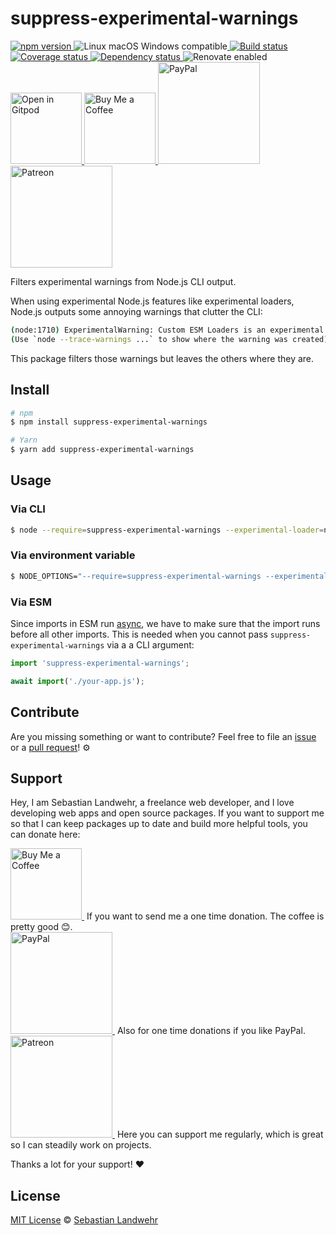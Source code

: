 <!-- TITLE/ -->
# suppress-experimental-warnings
<!-- /TITLE -->

<!-- BADGES/ -->
  <p>
    <a href="https://npmjs.org/package/suppress-experimental-warnings">
      <img
        src="https://img.shields.io/npm/v/suppress-experimental-warnings.svg"
        alt="npm version"
      >
    </a><img src="https://img.shields.io/badge/os-linux%20%7C%C2%A0macos%20%7C%C2%A0windows-blue" alt="Linux macOS Windows compatible"><a href="https://github.com/dword-design/suppress-experimental-warnings/actions">
      <img
        src="https://github.com/dword-design/suppress-experimental-warnings/workflows/build/badge.svg"
        alt="Build status"
      >
    </a><a href="https://codecov.io/gh/dword-design/suppress-experimental-warnings">
      <img
        src="https://codecov.io/gh/dword-design/suppress-experimental-warnings/branch/master/graph/badge.svg"
        alt="Coverage status"
      >
    </a><a href="https://david-dm.org/dword-design/suppress-experimental-warnings">
      <img src="https://img.shields.io/david/dword-design/suppress-experimental-warnings" alt="Dependency status">
    </a><img src="https://img.shields.io/badge/renovate-enabled-brightgreen" alt="Renovate enabled"><br/><a href="https://gitpod.io/#https://github.com/dword-design/suppress-experimental-warnings">
      <img
        src="https://gitpod.io/button/open-in-gitpod.svg"
        alt="Open in Gitpod"
        width="114"
      >
    </a><a href="https://www.buymeacoffee.com/dword">
      <img
        src="https://www.buymeacoffee.com/assets/img/guidelines/download-assets-sm-2.svg"
        alt="Buy Me a Coffee"
        width="114"
      >
    </a><a href="https://paypal.me/SebastianLandwehr">
      <img
        src="https://sebastianlandwehr.com/images/paypal.svg"
        alt="PayPal"
        width="163"
      >
    </a><a href="https://www.patreon.com/dworddesign">
      <img
        src="https://sebastianlandwehr.com/images/patreon.svg"
        alt="Patreon"
        width="163"
      >
    </a>
</p>
<!-- /BADGES -->

<!-- DESCRIPTION/ -->
Filters experimental warnings from Node.js CLI output.
<!-- /DESCRIPTION -->

When using experimental Node.js features like experimental loaders, Node.js outputs some annoying warnings that clutter the CLI:

```bash
(node:1710) ExperimentalWarning: Custom ESM Loaders is an experimental feature. This feature could change at any time
(Use `node --trace-warnings ...` to show where the warning was created)
```

This package filters those warnings but leaves the others where they are.

<!-- INSTALL/ -->
## Install

```bash
# npm
$ npm install suppress-experimental-warnings

# Yarn
$ yarn add suppress-experimental-warnings
```
<!-- /INSTALL -->

## Usage

### Via CLI

```bash
$ node --require=suppress-experimental-warnings --experimental-loader=node-esm-loader index.js
```

### Via environment variable

```bash
$ NODE_OPTIONS="--require=suppress-experimental-warnings --experimental-loader=node-esm-loader" index.js
```

### Via ESM

Since imports in ESM run [async](https://stackoverflow.com/questions/35551366/what-is-the-defined-execution-order-of-es6-imports), we have to make sure that the import runs before all other imports. This is needed when you cannot pass `suppress-experimental-warnings` via a a CLI argument:

```js
import 'suppress-experimental-warnings';

await import('./your-app.js');
```

<!-- LICENSE/ -->
## Contribute

Are you missing something or want to contribute? Feel free to file an [issue](https://github.com/dword-design/suppress-experimental-warnings/issues) or a [pull request](https://github.com/dword-design/suppress-experimental-warnings/pulls)! ⚙️

## Support

Hey, I am Sebastian Landwehr, a freelance web developer, and I love developing web apps and open source packages. If you want to support me so that I can keep packages up to date and build more helpful tools, you can donate here:

<p>
  <a href="https://www.buymeacoffee.com/dword">
    <img
      src="https://www.buymeacoffee.com/assets/img/guidelines/download-assets-sm-2.svg"
      alt="Buy Me a Coffee"
      width="114"
    >
  </a>&nbsp;If you want to send me a one time donation. The coffee is pretty good 😊.<br/>
  <a href="https://paypal.me/SebastianLandwehr">
    <img
      src="https://sebastianlandwehr.com/images/paypal.svg"
      alt="PayPal"
      width="163"
    >
  </a>&nbsp;Also for one time donations if you like PayPal.<br/>
  <a href="https://www.patreon.com/dworddesign">
    <img
      src="https://sebastianlandwehr.com/images/patreon.svg"
      alt="Patreon"
      width="163"
    >
  </a>&nbsp;Here you can support me regularly, which is great so I can steadily work on projects.
</p>

Thanks a lot for your support! ❤️

## License

[MIT License](https://opensource.org/licenses/MIT) © [Sebastian Landwehr](https://sebastianlandwehr.com)
<!-- /LICENSE -->
